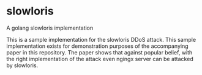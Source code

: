 # slowloris
A golang slowloris implementation

This is a sample implementation for the slowloris DDoS attack.
This sample implementation exists for demonstration purposes of the accompanying paper in this repository.
The paper shows that against popular belief, with the right implementation of the attack even ngingx server can be attacked
by slowloris.
